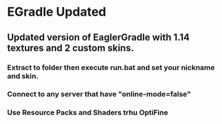# EGradle Updated

## Updated version of EaglerGradle with 1.14 textures and 2 custom skins.
### Extract to folder then execute run.bat and set your nickname and skin.
### Connect to any server that have "online-mode=false"
### Use Resource Packs and Shaders trhu OptiFine

